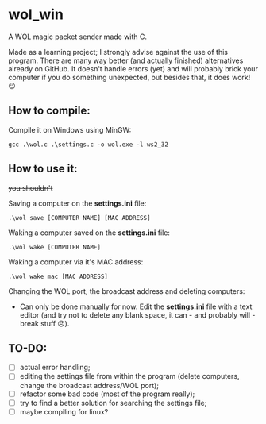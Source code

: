 # wol_win
A WOL magic packet sender made with C.

Made as a learning project; I strongly advise against the use of this program. There are many way better (and actually finished) alternatives already on GitHub.
It doesn't handle errors (yet) and will probably brick your computer if you do something unexpected, but besides that, it does work! 😉

## How to compile:
Compile it on Windows using MinGW:
```
gcc .\wol.c .\settings.c -o wol.exe -l ws2_32
```

## How to use it:
~~you shouldn't~~

Saving a computer on the __settings.ini__ file:
```
.\wol save [COMPUTER NAME] [MAC ADDRESS]
```
Waking a computer saved on the __settings.ini__ file:
```
.\wol wake [COMPUTER NAME]
```
Waking a computer via it's MAC address:
```
.\wol wake mac [MAC ADDRESS]
```
Changing the WOL port, the broadcast address and deleting computers:
- Can only be done manually for now. Edit the __settings.ini__ file with a text editor (and try not to delete any blank space, it can - and probably will - break stuff 😞).

## TO-DO:
- [ ] actual error handling;
- [ ] editing the settings file from within the program (delete computers, change the broadcast address/WOL port);
- [ ] refactor some bad code (most of the program really);
- [ ] try to find a better solution for searching the settings file;
- [ ] maybe compiling for linux?
